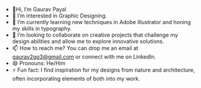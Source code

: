 - 👋Hi, I’m Gaurav Payal
- 👀 I’m interested in Graphic Designing.
- 🌱 I’m currently learning new techniques in Adobe Illustrator and honing my skills in typography.
- 💞️ I’m looking to collaborate on creative projects that challenge my design abilities and allow me to explore innovative solutions.
- 📫 How to reach me? You can drop me an email at gaurav2gp3@gmail.com or connect with me on LinkedIn.
- 😄 Pronouns: He/Him
- ⚡ Fun fact: I find inspiration for my designs from nature and architecture, often incorporating elements of both into my work.
<!---
gaurav-jnr/gaurav-jnr is a ✨ special ✨ repository because its `README.md` (this file) appears on your GitHub profile.
You can click the Preview link to take a look at your changes.
--->

